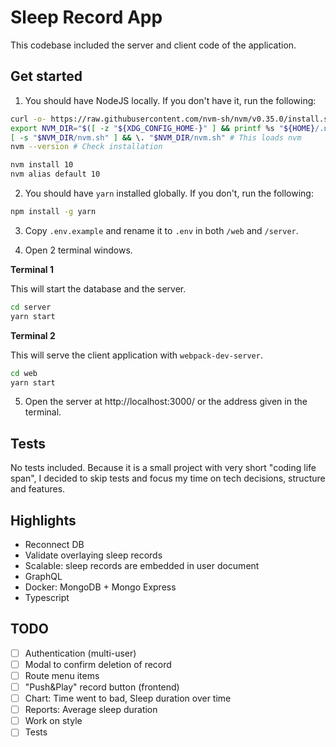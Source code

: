 # Sleep Record App

This codebase included the server and client code of the application.

## Get started

1. You should have NodeJS locally. If you don't have it, run the following:

```bash
curl -o- https://raw.githubusercontent.com/nvm-sh/nvm/v0.35.0/install.sh | bash # Install nvm
export NVM_DIR="$([ -z "${XDG_CONFIG_HOME-}" ] && printf %s "${HOME}/.nvm" || printf %s "${XDG_CONFIG_HOME}/nvm")"
[ -s "$NVM_DIR/nvm.sh" ] && \. "$NVM_DIR/nvm.sh" # This loads nvm
nvm --version # Check installation

nvm install 10
nvm alias default 10
```

2. You should have `yarn` installed globally. If you don't, run the following:

```bash
npm install -g yarn
```

3. Copy `.env.example` and rename it to `.env` in both `/web` and `/server`.

4. Open 2 terminal windows.

**Terminal 1**

This will start the database and the server.

```bash
cd server
yarn start
```

**Terminal 2**

This will serve the client application with `webpack-dev-server`.

```bash
cd web
yarn start
```

5. Open the server at http://localhost:3000/ or the address given in the terminal.

## Tests

No tests included. Because it is a small project with very short "coding life span",
I decided to skip tests and focus my time on tech decisions, structure and features.

## Highlights

- Reconnect DB
- Validate overlaying sleep records
- Scalable: sleep records are embedded in user document
- GraphQL
- Docker: MongoDB + Mongo Express
- Typescript

## TODO

- [ ] Authentication (multi-user)
- [ ] Modal to confirm deletion of record
- [ ] Route menu items
- [ ] "Push&Play" record button (frontend)
- [ ] Chart: Time went to bad, Sleep duration over time
- [ ] Reports: Average sleep duration
- [ ] Work on style
- [ ] Tests
